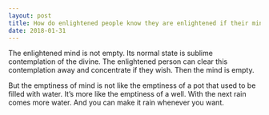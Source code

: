 ```yaml
---
layout: post
title: How do enlightened people know they are enlightened if their minds are empty?
date: 2018-01-31
---
```


<p>The enlightened mind is not empty. Its normal state is sublime contemplation of the divine. The enlightened person can clear this contemplation away and concentrate if they wish. Then the mind is empty.</p><p>But the emptiness of mind is not like the emptiness of a pot that used to be filled with water. It’s more like the emptiness of a well. With the next rain comes more water. And you can make it rain whenever you want.</p>
